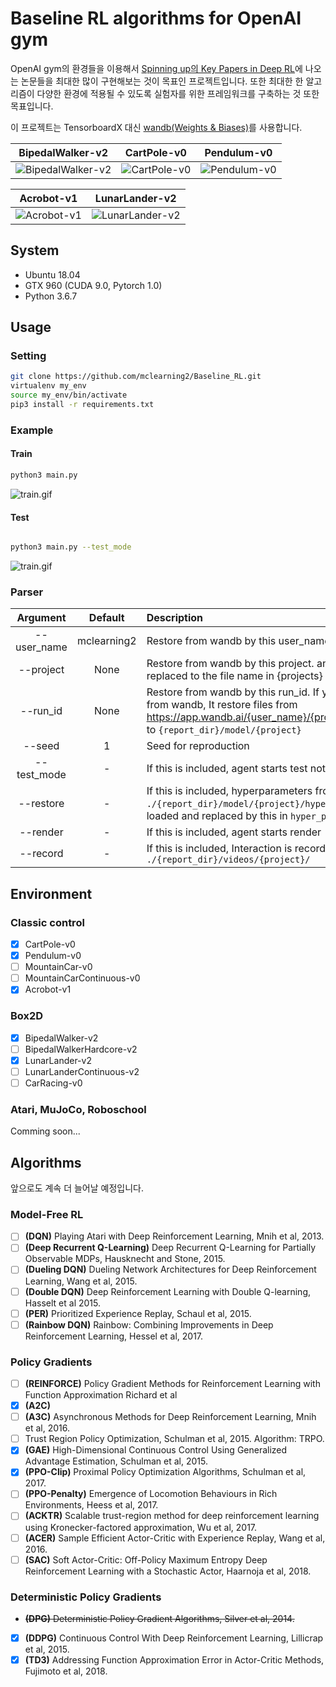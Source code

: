 # Baseline RL algorithms for OpenAI gym


OpenAI gym의 환경들을 이용해서 [Spinning up의 Key Papers in Deep RL](https://spinningup.openai.com/en/latest/spinningup/keypapers.html)에 나오는 논문들을 최대한 많이 구현해보는 것이 목표인 프로젝트입니다. 또한 최대한 한 알고리즘이 다양한 환경에 적용될 수 있도록 실험자를 위한 프레임워크를 구축하는 것 또한 목표입니다.

이 프로젝트는 TensorboardX 대신 [wandb(Weights & Biases)](https://www.wandb.com/)를 사용합니다. 

| BipedalWalker-v2 | CartPole-v0 | Pendulum-v0 |
| ---------------- | ----------- | ----------- |
| ![BipedalWalker-v2](https://github.com/mclearning2/Baseline_RL/blob/master/images/BipedalWalker-v2.gif) | ![CartPole-v0](https://github.com/mclearning2/Baseline_RL/blob/master/images/CartPole-v0.gif) | ![Pendulum-v0](https://github.com/mclearning2/Baseline_RL/blob/master/images/Pendulum-v0.gif) |

| Acrobot-v1 | LunarLander-v2 |
| ---------- | -------------- |
| ![Acrobot-v1](https://github.com/mclearning2/Baseline_RL/blob/master/images/Acrobot-v1.gif) | ![LunarLander-v2](https://github.com/mclearning2/Baseline_RL/blob/master/images/LunarLander-v2.gif) |

## System
- Ubuntu 18.04
- GTX 960 (CUDA 9.0, Pytorch 1.0)
- Python 3.6.7

## Usage

### Setting
``` bash
git clone https://github.com/mclearning2/Baseline_RL.git
virtualenv my_env
source my_env/bin/activate
pip3 install -r requirements.txt
```

### Example

#### Train

``` bash
python3 main.py
```

![train.gif](https://github.com/mclearning2/Baseline_RL/blob/master/images/Train.gif)

#### Test

``` bash

python3 main.py --test_mode
```

![train.gif](https://github.com/mclearning2/Baseline_RL/blob/master/images/Test.gif)

### Parser

| Argument | Default |Description |
| :--------: |:------: |:-------- |
| -\-user_name | mclearning2 | Restore from wandb by this user_name|
| -\-project  | None | Restore from wandb by this project. and if None, this is replaced to the file name in {projects} folder you selected |
| -\-run_id  | None | Restore from wandb by this run_id. If you input this value from wandb, It restore files from https://app.wandb.ai/{user_name}/{project}/runs/{run_id} to ``{report_dir}/model/{project}`` |
| -\-seed | 1 | Seed for reproduction |
| -\-test_mode | - | If this is included, agent starts test not train |
| -\-restore | - | If this is included, hyperparameters from `./{report_dir}/model/{project}/hyperparams.pkl` is loaded and replaced by this in `hyper_params`  |
| -\-render | - | If this is included, agent starts render |
| -\-record | - | If this is included, Interaction is recorded in `./{report_dir}/videos/{project}/` |

## Environment

### Classic control

- [x] CartPole-v0
- [x] Pendulum-v0
- [ ] MountainCar-v0
- [ ] MountainCarContinuous-v0
- [x] Acrobot-v1

### Box2D

- [x] BipedalWalker-v2
- [ ] BipedalWalkerHardcore-v2
- [x] LunarLander-v2
- [ ] LunarLanderContinuous-v2
- [ ] CarRacing-v0

### Atari, MuJoCo, Roboschool

Comming soon...

## Algorithms

앞으로도 계속 더 늘어날 예정입니다.

### Model-Free RL
- [ ] **(DQN)** Playing Atari with Deep Reinforcement Learning, Mnih et al, 2013.
- [ ] **(Deep Recurrent Q-Learning)** Deep Recurrent Q-Learning for Partially Observable MDPs, Hausknecht and Stone, 2015. 
- [ ] **(Dueling DQN)** Dueling Network Architectures for Deep Reinforcement Learning, Wang et al, 2015. 
- [ ] **(Double DQN)** Deep Reinforcement Learning with Double Q-learning, Hasselt et al 2015.
- [ ] **(PER)** Prioritized Experience Replay, Schaul et al, 2015.
- [ ] **(Rainbow DQN)** Rainbow: Combining Improvements in Deep Reinforcement Learning, Hessel et al, 2017.

### Policy Gradients
- [ ] **(REINFORCE)** Policy Gradient Methods for Reinforcement Learning with Function Approximation Richard et al
- [x] **(A2C)**
- [ ] **(A3C)** Asynchronous Methods for Deep Reinforcement Learning, Mnih et al, 2016.
- [ ] Trust Region Policy Optimization, Schulman et al, 2015. Algorithm: TRPO.
- [x] **(GAE)** High-Dimensional Continuous Control Using Generalized Advantage Estimation, Schulman et al, 2015.
- [x] **(PPO-Clip)** Proximal Policy Optimization Algorithms, Schulman et al, 2017.
- [ ] **(PPO-Penalty)** Emergence of Locomotion Behaviours in Rich Environments, Heess et al, 2017.
- [ ] **(ACKTR)** Scalable trust-region method for deep reinforcement learning using Kronecker-factored approximation, Wu et al, 2017.
- [ ] **(ACER)** Sample Efficient Actor-Critic with Experience Replay, Wang et al, 2016.
- [ ] **(SAC)** Soft Actor-Critic: Off-Policy Maximum Entropy Deep Reinforcement Learning with a Stochastic Actor, Haarnoja et al, 2018.

### Deterministic Policy Gradients

- ~~**(DPG)** Deterministic Policy Gradient Algorithms, Silver et al, 2014.~~
- [x] **(DDPG)** Continuous Control With Deep Reinforcement Learning, Lillicrap et al, 2015.
- [x] **(TD3)** Addressing Function Approximation Error in Actor-Critic Methods, Fujimoto et al, 2018.